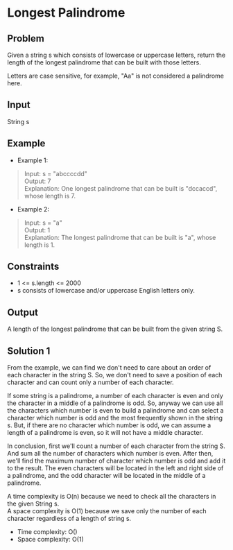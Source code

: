 # Longest Palindrome

## Problem

Given a string s which consists of lowercase or uppercase letters, return the length of the longest palindrome that can be built with those letters.

Letters are case sensitive, for example, "Aa" is not considered a palindrome here.

## Input

String s

## Example

- Example 1:

>Input: s = "abccccdd"  
Output: 7  
Explanation: One longest palindrome that can be built is "dccaccd", whose length is 7.   

- Example 2:

>Input: s = "a"  
Output: 1  
Explanation: The longest palindrome that can be built is "a", whose length is 1.

## Constraints

- 1 <= s.length <= 2000
- s consists of lowercase and/or uppercase English letters only.

## Output

A length of the longest palindrome that can be built from the given string S.

## Solution 1

From the example, we can find we don't need to care about an order of
each character in the string S. So, we don't need to save a position of
each character and can count only a number of each character.  

If some string is a palindrome, a number of each character is even and
only the character in a middle of a palindrome is odd. So, anyway we
can use all the characters which number is even to build a palindrome
and can select a character which number is odd and the most frequently
shown in the string s. But, if there are no character which number is
odd, we can assume a length of a palindrome is even, so it will not have
a middle character.  

In conclusion, first we'll count a number of each character from the 
string S. And sum all the number of characters which number is even.
After then, we'll find the maximum number of character which number is
odd and add it to the result. The even characters will be located in the
left and right side of a palindrome, and the odd character will be
located in the middle of a palindrome.

A time complexity is O(n) because we need to check all the characters in
the given String s.  
A space complexity is O(1) because we save only the number of each
character regardless of a length of string s. 

- Time complexity: O()
- Space complexity: O(1)
